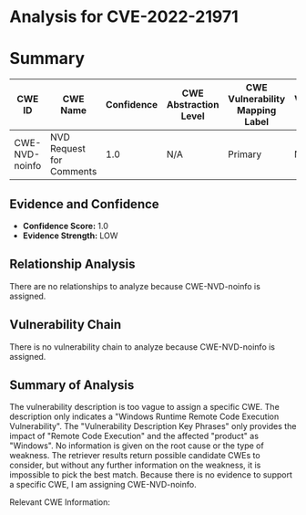 # Analysis for CVE-2022-21971

# Summary
| CWE ID | CWE Name | Confidence | CWE Abstraction Level | CWE Vulnerability Mapping Label | CWE-Vulnerability Mapping Notes |
|---|---|---|---|---|---|
| CWE-NVD-noinfo | NVD Request for Comments | 1.0 | N/A | Primary | N/A |

## Evidence and Confidence

*   **Confidence Score:** 1.0
*   **Evidence Strength:** LOW

## Relationship Analysis
There are no relationships to analyze because CWE-NVD-noinfo is assigned.

## Vulnerability Chain
There is no vulnerability chain to analyze because CWE-NVD-noinfo is assigned.

## Summary of Analysis
The vulnerability description is too vague to assign a specific CWE. The description only indicates a "Windows Runtime Remote Code Execution Vulnerability". The "Vulnerability Description Key Phrases" only provides the impact of "Remote Code Execution" and the affected "product" as "Windows". No information is given on the root cause or the type of weakness. The retriever results return possible candidate CWEs to consider, but without any further information on the weakness, it is impossible to pick the best match. Because there is no evidence to support a specific CWE, I am assigning CWE-NVD-noinfo.

Relevant CWE Information: